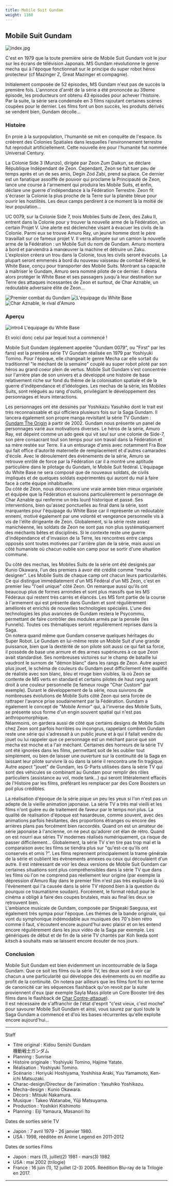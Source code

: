 ```yaml
---
title: Mobile Suit Gundam
weight: 1160
---
```


Mobile Suit Gundam
------------------


![index.jpg](/images/stories/saga/msgundam/images/index.jpg)


C'est en 1979 que la toute première série de Mobile Suit Gundam voit le jour sur les écrans de télévision Japonais. MS Gundam révolutionne le genre mecha qui à l'époque fonctionnait sur le principe du super robot héros protecteur (cf Mazinger Z, Great Mazinger et compagnie).


Initialement composée de 52 épisodes, MS Gundam n'eut pas de succès la première fois. L'annonce d'arrêt de la série a été prononcée au 39eme épisode, les producteurs ont obtenu 43 épisodes pour achever l'histoire. Par la suite, la série sera condensée en 3 films rajoutant certaines scènes coupées pour le dernier. Les films font un bon succès, les produits dérivés se vendent bien, Gundam décolle...


### Histoire


En proie à la surpopulation, l'humanité se mit en conquête de l'espace. Ils créèrent des Colonies Spatiales dans lesquelles l'environnement terrestre fut reproduit artificiellement. Cette nouvelle ère pour l'humanité fut nommée Universal Century.


La Colonie Side 3 (Munzo), dirigée par Zeon Zum Daikun, se déclare République Indépendant de Zeon. Cependant, Zeon se fait tuer peu de temps après et un de ses amis, Degin Zod Zabi, prend sa place. Ce dernier est un fanatique assoiffé de pouvoir qui proclame la Principauté de Zeon, lance une course à l'armement qui produira les Mobile Suits, et enfin, déclare une guerre d'indépendance à la Fédération Terrestre. Zeon fit s'écraser la Colonie la plus proche de la Terre sur la planète bleue pour ouvrir les hostilités. Les deux camps perdirent à ce moment là la moitié de leur population...


UC 0079, sur la Colonie Side 7, trois Mobiles Suits de Zeon, des Zaku II, entrent dans la Colonie pour y trouver la nouvelle arme de la Fédération, un certain Projet V. Une alerte est déclenchée visant à évacuer les civils de la Colonie. Parmi eux se trouve Amuro Ray, un jeune homme dont le père travaillait sur ce fameux projet V. Il verra allongée sur un camion la nouvelle arme de la Fédération : un Mobile Suit du nom de Gundam. Amuro montera à bord et parviendra à manœuvrer la machine et détruire un Zaku. L'explosion créera un trou dans la Colonie, tous les civils seront évacués. La plupart seront emmenés à bord du nouveau vaisseau de combat Fédéral, le White Base, conçu pour transporter des Mobile Suits. Montrant sa capacité à maîtriser le Gundam, Amuro sera nommé pilote de ce dernier. Il devra alors protéger le White Base et ses passagers jusqu'à leur destination sur Terre des attaques incessantes de Zeon et surtout, de Char Aznable, un redoutable adversaire élite de Zeon...


![Premier combat du Gundam](/images/mini/images-stories-saga-msgundam-_tb_x120_img1.jpg) ![L'équipage du White Base](/images/mini/images-stories-saga-msgundam-_tb_x120_img2.jpg) ![Char Aznable, le rival d'Amuro](/images/mini/images-stories-saga-msgundam-_tb_x120_img3.jpg)


### Aperçu


![intro4](/images/stories/saga/msgundam/intro4.jpg)
L'équipage du White Base



Et voici donc celui par lequel tout a commencé !


Mobile Suit Gundam (également appelée "Gundam 0079", ou "First" par les fans) est la première série TV Gundam réalisée en 1979 par Yoshiyuki Tomino. Pour l'époque, elle changeait le genre Mecha car elle sortait du traditionnel "le méchant de la semaine" couplé au super robot piloté par son héros au grand coeur plein de vertus. Mobile Suit Gundam s'est concentrée sur l'arrière plan de son univers et a développé une histoire de base relativement riche sur fond du thème de la colonisation spatiale et de la guerre d'indépendance et d'idéologies. Les mechas de la série, les Mobiles Suits, sont relégués au rang d'outils, privilégiant le développement des personnages et leurs interactions.


Les personnages ont été dessinés par Yoshikazu Yasuhiko dont le trait est très reconnaissable et qui officiera plusieurs fois sur la Saga Gundam. Il lancera également son propre manga revisitant la série TV Gundam : [Gundam The Origin](uc/gundam-the-origin/gundam-the-origin.html) à partir de 2002. Gundam nous présente un panel de personnages varié aux motivations diverses. Le héros de la série, Amuro Ray, est dépeint comme un ado geek qui vit seul sur une colonie de Side-7, son père consacrant tout son temps pour son travail dans la Fédération et sa mère restée sur Terre. Il a un entourage d'amis avec notamment Fra Bow qui fait office d'autorité maternelle de remplacement et d'autres camarades d'école. Avec le déroulement des évènements de la série, Amuro se retrouve enrôlé de force par la Fédération car il a montré une aptitude particulière dans le pilotage du Gundam, le Mobile Suit fédéral. L'équipage du White Base ne sera composé que de nouveaux soldats, de civils impliqués et de quelques soldats expérimentés qui auront du mal à faire face à cette équipe inhabituelle.   
Du côté de Zeon, nous découvrons une vraie armée bien mieux organisée et équipée que la Fédération et suivons particulièrement le personnage de Char Aznable qui renferme un très lourd historique et passé. Ses interventions, bien qu'assez ponctuelles au final dans la série, sont marquantes pour l'équipage du White Base car il représente un redoutable ennemi, motivé également par une volonté et vengeance personnelle vis à vis de l'élite dirigeante de Zeon. Globalement, si la série reste assez manichéenne, les soldats de Zeon ne sont pas non plus systématiquement des méchants bêtes et disciplinés. Si le contexte reste une guerre d'indépendance et d'invasion de la Terre, les rencontres entre camps opposés sont toutes motivées par l'arrière plan de la série, mais aussi un côté humaniste où chacun oublie son camp pour se sortir d'une situation commune.


Du côté des mechas, les Mobiles Suits de la série ont été designés par Kunio Okawara, l'un des premiers à avoir été crédité comme "mecha designer". Les Mobile Suits de chaque camp ont chacun leurs particularités. Ce qui distingue immédiatement d'un MS Fédéral d'un MS Zeon, c'est en premier lieu "l'oeil unique" côté Zeon. On remarque aussi qu'ils ont beaucoup plus de formes arrondies et sont plus massifs que les MS Fédéraux qui restent très carrés et élancés. Les MS font partie de la course à l'armement qui est présente dans Gundam et sont régulièrement améliorés et enrichis de nouvelles technologies spéciales. L'une des technologies les plus avancées de Gundam restera le Psycommu, permettant de faire contrôler des modules armés par la pensée (les Funnels). Toutes ces thématiques seront régulièrement reprises dans la Saga.   
On notera quand même que Gundam conserve quelques héritages du Super Robot. Le Gundam en lui-même reste un Mobile Suit d'une grande puissance, bien que la dextérité de son pilote soit aussi ce qui fait sa force, il possède de base une armure et des armes supérieures à ce que Zeon avait standardisé. Ses nombreuses victoires sur le champ de bataille lui vaudront le surnom de "démon blanc" dans les rangs de Zeon. Autre aspect plus jouet, le schéma de couleurs du Gundam peut difficilement être qualifié de réaliste avec son blanc, bleu et rouge bien visibles, là où Zeon se contente de MS verts en standard et certains pilotes de haut rang ayant droit à une couleur personnelle (le fameux rouge "Char Custom" par exemple). Durant le développement de la série, nous suivrons de nombreuses évolutions de Mobile Suits côté Zeon qui sera forcée de rattraper l'avance prise soudainement par la Fédération. Gundam a également le concept de "Mobile Armor" qui, à l'inverse des Mobile Suits, se présente sous forme d'un engin souvent spatial qui n'est pas anthropomorphique.   
Néanmoins, on gardera aussi de côté que certains designs de Mobile Suits chez Zeon sont parfois horribles ou incongrus, rappelant combien Gundam reste une série qui s'adressait à un public jeune et à qui il fallait vendre du jouet ou lui rappeler que ce personnage est un méchant parce que son mecha est moche et a l'air méchant. Certaines des horreurs de la série TV ont été ignorées dans les films, permettant soit de les oublier tout simplement, ou bien de laisser une ouverture sur la continuité de la Saga en laissant leur pilote survivre là où dans la série il rencontra une fin tragique. Autre aspect "jouet" de Gundam, les G-Parts utilisées dans la série TV qui sont des véhicules se combinant au Gundam pour remplir des rôles particuliers (assistance au vol, mode tank...) qui seront littéralement effacés de l'Histoire par les films, préférant les remplacer par des Core Boosters un poil plus crédibles.


La réalisation d'époque de la série pique un peu les yeux si l'on n'est pas un adepte de la vieille animation japonaise. La série TV a très mal vieilli et les films n'ont guère eu de traitement de faveur par le temps non plus. La qualité de réalisation d'époque est hasardeuse, comme souvent, avec des animations parfois hésitantes, des proportions étranges ou encore des arrières plans pas forcément bien raccordés. Quand on est un amateur de série japonaise à l'ancienne, on ne peut qu'adorer cet élan de rétro. Quand on est nourri aux séries TV modernes réalisés numériquement, ça risque de passer difficilement... Globalement, la série TV s'en tire pas trop mal et la comparaison avec les films se tiendra plus sur "qu'est-ce qu'ils ont conservés et omis ?". Les films reprennent principalement la trame générale de la série et oublient les évènements annexes ou ceux qui découlaient d'un autre. Il est intéressant de voir les deux versions de Mobile Suit Gundam car certaines situations sont plus compréhensibles dans la série TV que dans les films où l'on ne comprend pas réellement leur origine (par exemple la dépression d'Amuro Ray dans le premier film n'est pas très expliquée là où l'évènement qui l'a causée dans la série TV répond bien à la question du pourquoi ce traumatisme soudain). Forcément, le format réduit pour le cinéma a obligé à faire des coupes brutales, mais au final les deux se retrouvent bien.   
L'ambiance musicale de Gundam, composée par Shigeaki Saegusa, est également très sympa pour l'époque. Les thèmes de la bande originale, qui vont du symphonique indémodable aux musiques des 70's bien rétro comme il faut, s'écoutent encore aujourd'hui avec plaisir et on les entend encore régulièrement dans les jeux vidéo de la Saga par exemple. Les génériques de début et de fin de la série TV chantés par Koh Ikeda sont kitsch à souhaits mais se laissent encore écouter de nos jours.


### Conclusion


Mobile Suit Gundam est bien évidemment un incontournable de la Saga Gundam. Que ce soit les films ou la série TV, les deux sont à voir car chacun a une particularité qui développe des évènements ou en modifie au profit de la continuité. On notera par ailleurs que les films font foi en terme de canonicité car les séquences flashback qu'on revoit par la suite proviennent d'eux (par exemple Sayla Mass pilote un Core Booster tiré des films dans le flashback de [Char Contre-attaque](uc/chars-counterattack/chars-counterattack.html)).   
Il est nécessaire de s'affranchir de l'état d'esprit "c'est vieux, c'est moche" pour savourer Mobile Suit Gundam et ainsi, vous saurez par quoi toute la Saga Gundam a commencé et d'où les bases récurrentes qu'elle exploite encore aujourd'hui...




---


Staff


* Titre original : Kidou Senshi Gundam   
機動戦士ガンダム
* Planning : Sunrise
* Histoire originale : Yoshiyuki Tomino, Hajime Yatate.
* Réalisation : Yoshiyuki Tomino.
* Scénario : Horiyuki Hoshiyama, Yoshihisa Araki, Yuu Yamamoto, Ken-ichi Matsuzaki.
* Charac-design/Directeur de l'animation : Yasuhiko Yoshikazu.
* Mecha-design : Kunio Okawara.
* Décors : Mitsuki Nakamura.
* Musique : Takeo Watanabe, Yûji Matsuyama.
* Production : Yoshikiri Kishimoto
* Planning : Eiji Yamaura, Masanori Ito


Dates de sorties série TV


* Japon : 7 avril 1979 - 26 janvier 1980.
* USA : 1998, rééditée en Anime Legend en 2011-2012


Dates de sorties Films


* Japon : mars (1), juillet(2) 1981 - mars(3) 1982
* USA : mai 2002 (trilogie)
* France : 16 juin (1), 12 juillet (2-3) 2005. Réédition Blu-ray de la Trilogie en 2017.




---


